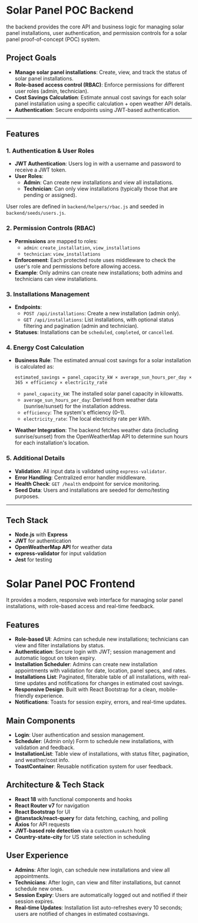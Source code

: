 # Solar Panel POC Backend

the backend provides the core API and business logic for managing solar panel installations, user authentication, and permission controls for a solar panel proof-of-concept (POC) system.

## Project Goals

- **Manage solar panel installations**: Create, view, and track the status of solar panel installations.
- **Role-based access control (RBAC)**: Enforce permissions for different user roles (admin, technician).
- **Cost Savings Calculation**: Estimate annual cost savings for each solar panel installation using a specific calculation + open weather API details.
- **Authentication**: Secure endpoints using JWT-based authentication.

---

## Features

### 1. Authentication & User Roles

- **JWT Authentication**: Users log in with a username and password to receive a JWT token.
- **User Roles**:
  - **Admin**: Can create new installations and view all installations.
  - **Technician**: Can only view installations (typically those that are pending or assigned).

User roles are defined in `backend/helpers/rbac.js` and seeded in `backend/seeds/users.js`.

### 2. Permission Controls (RBAC)

- **Permissions** are mapped to roles:
  - `admin`: `create_installation`, `view_installations`
  - `technician`: `view_installations`
- **Enforcement**: Each protected route uses middleware to check the user's role and permissions before allowing access.
- **Example**: Only admins can create new installations; both admins and technicians can view installations.

### 3. Installations Management

- **Endpoints**:
  - `POST /api/installations`: Create a new installation (admin only).
  - `GET /api/installations`: List installations, with optional status filtering and pagination (admin and technician).
- **Statuses**: Installations can be `scheduled`, `completed`, or `cancelled`.

### 4. Energy Cost Calculation

- **Business Rule**: The estimated annual cost savings for a solar installation is calculated as:
  
  ```
  estimated_savings = panel_capacity_kW × average_sun_hours_per_day × 365 × efficiency × electricity_rate
  ```
  - `panel_capacity_kW`: The installed solar panel capacity in kilowatts.
  - `average_sun_hours_per_day`: Derived from weather data (sunrise/sunset) for the installation address.
  - `efficiency`: The system's efficiency (0–1).
  - `electricity_rate`: The local electricity rate per kWh.

- **Weather Integration**: The backend fetches weather data (including sunrise/sunset) from the OpenWeatherMap API to determine sun hours for each installation's location.

### 5. Additional Details

- **Validation**: All input data is validated using `express-validator`.
- **Error Handling**: Centralized error handler middleware.
- **Health Check**: `GET /health` endpoint for service monitoring.
- **Seed Data**: Users and installations are seeded for demo/testing purposes.

---

## Tech Stack

- **Node.js** with **Express**
- **JWT** for authentication
- **OpenWeatherMap API** for weather data
- **express-validator** for input validation
- **Jest** for testing


# Solar Panel POC Frontend

It provides a modern, responsive web interface for managing solar panel installations, with role-based access and real-time feedback.

## Features

- **Role-based UI**: Admins can schedule new installations; technicians can view and filter installations by status.
- **Authentication**: Secure login with JWT; session management and automatic logout on token expiry.
- **Installation Scheduler**: Admins can create new installation appointments with validation for date, location, panel specs, and rates.
- **Installations List**: Paginated, filterable table of all installations, with real-time updates and notifications for changes in estimated cost savings.
- **Responsive Design**: Built with React Bootstrap for a clean, mobile-friendly experience.
- **Notifications**: Toasts for session expiry, errors, and real-time updates.

## Main Components

- **Login**: User authentication and session management.
- **Scheduler**: (Admin only) Form to schedule new installations, with validation and feedback.
- **InstallationList**: Table view of installations, with status filter, pagination, and weather/cost info.
- **ToastContainer**: Reusable notification system for user feedback.

## Architecture & Tech Stack

- **React 18** with functional components and hooks
- **React Router v7** for navigation
- **React Bootstrap** for UI
- **@tanstack/react-query** for data fetching, caching, and polling
- **Axios** for API requests
- **JWT-based role detection** via a custom `useAuth` hook
- **Country-state-city** for US state selection in scheduling

## User Experience

- **Admins**: After login, can schedule new installations and view all appointments.
- **Technicians**: After login, can view and filter installations, but cannot schedule new ones.
- **Session Expiry**: Users are automatically logged out and notified if their session expires.
- **Real-time Updates**: Installation list auto-refreshes every 10 seconds; users are notified of changes in estimated costsavings.